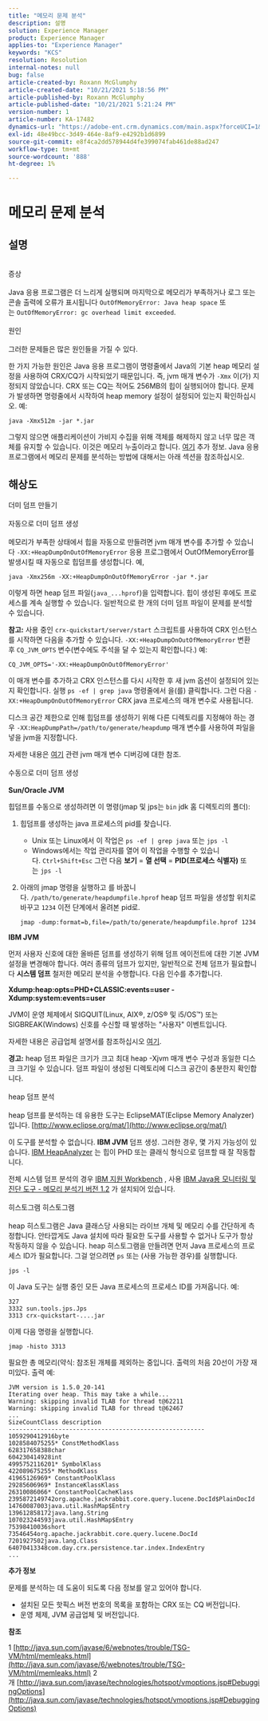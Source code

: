 ```yaml
---
title: "메모리 문제 분석"
description: 설명
solution: Experience Manager
product: Experience Manager
applies-to: "Experience Manager"
keywords: "KCS"
resolution: Resolution
internal-notes: null
bug: false
article-created-by: Roxann McGlumphy
article-created-date: "10/21/2021 5:18:56 PM"
article-published-by: Roxann McGlumphy
article-published-date: "10/21/2021 5:21:24 PM"
version-number: 1
article-number: KA-17482
dynamics-url: "https://adobe-ent.crm.dynamics.com/main.aspx?forceUCI=1&pagetype=entityrecord&etn=knowledgearticle&id=ef6bccf5-9232-ec11-b6e5-000d3a5ba97a"
exl-id: 48e49bcc-3d49-464e-8af9-e4292b1d6899
source-git-commit: e8f4ca2dd578944d4fe399074fab461de88ad247
workflow-type: tm+mt
source-wordcount: '888'
ht-degree: 1%

---
```


# 메모리 문제 분석

## 설명

<br>증상<br><br>
Java 응용 프로그램은 더 느리게 실행되며 마지막으로 메모리가 부족하거나 로그 또는 콘솔 출력에 오류가 표시됩니다 `OutOfMemoryError: Java heap space` 또는 `OutOfMemoryError: gc overhead limit exceeded`.
<br><br>원인<br><br>
그러한 문제들은 많은 원인들을 가질 수 있다.

한 가지 가능한 원인은 Java 응용 프로그램이 명령줄에서 Java의 기본 heap 메모리 설정을 사용하여 CRX/CQ가 시작되었기 때문입니다. 즉, jvm 매개 변수가 `-Xmx` 이(가) 지정되지 않았습니다. CRX 또는 CQ는 적어도 256MB의 힙이 실행되어야 합니다. 문제가 발생하면 명령줄에서 시작하여 heap memory 설정이 설정되어 있는지 확인하십시오. 예:


```
java -Xmx512m -jar *.jar
```


그렇지 않으면 애플리케이션이 가비지 수집을 위해 객체를 해제하지 않고 너무 많은 객체를 유지할 수 있습니다. 이것은 메모리 누출이라고 합니다. [여기](http://java.sun.com/javase/6/webnotes/trouble/TSG-VM/html/memleaks.html) 추가 정보. Java 응용 프로그램에서 메모리 문제를 분석하는 방법에 대해서는 아래 섹션을 참조하십시오.


## 해상도

더미 덤프 만들기<br><br>자동으로 더미 덤프 생성<br><br>
메모리가 부족한 상태에서 힙을 자동으로 만들려면 jvm 매개 변수를 추가할 수 있습니다 `-XX:+HeapDumpOnOutOfMemoryError` 응용 프로그램에서 OutOfMemoryError를 발생시킬 때 자동으로 힙덤프를 생성합니다. 예,


```
java -Xmx256m -XX:+HeapDumpOnOutOfMemoryError -jar *.jar
```


이렇게 하면 heap 덤프 파일(`java_...hprof`)을 입력합니다. 힙이 생성된 후에도 프로세스를 계속 실행할 수 있습니다. 일반적으로 한 개의 더미 덤프 파일이 문제를 분석할 수 있습니다.

<b>참고:</b> 사용 중인 `crx-quickstart/server/start` 스크립트를 사용하여 CRX 인스턴스를 시작하면 다음을 추가할 수 있습니다. `-XX:+HeapDumpOnOutOfMemoryError` 변환 후 `CQ_JVM_OPTS` 변수(변수에도 주석을 달 수 있는지 확인합니다.) 예:


```
CQ_JVM_OPTS='-XX:+HeapDumpOnOutOfMemoryError'
```


이 매개 변수를 추가하고 CRX 인스턴스를 다시 시작한 후 새 jvm 옵션이 설정되어 있는지 확인합니다. 실행 `ps -ef | grep java` 명령줄에서 을(를) 클릭합니다. 그런 다음 `-XX:+HeapDumpOnOutOfMemoryError` CRX java 프로세스의 매개 변수로 사용됩니다.

디스크 공간 제한으로 인해 힙덤프를 생성하기 위해 다른 디렉토리를 지정해야 하는 경우 `-XX:HeapDumpPath=/path/to/generate/heapdump` 매개 변수를 사용하여 파일을 넣을 jvm을 지정합니다.

자세한 내용은 [여기](http://java.sun.com/javase/technologies/hotspot/vmoptions.jsp#DebuggingOptions) 관련 jvm 매개 변수 디버깅에 대한 참조.
<br><br>수동으로 더미 덤프 생성<br><br>
<b>Sun/Oracle JVM</b>

힙덤프를 수동으로 생성하려면 이 명령(jmap 및 jps는 `bin` jdk 홈 디렉토리의 폴더):

1. 힙덤프를 생성하는 java 프로세스의 pid를 찾습니다.
   - Unix 또는 Linux에서 이 작업은 `ps -ef | grep java` 또는 `jps -l`
   - Windows에서는 작업 관리자를 열어 이 작업을 수행할 수 있습니다. `Ctrl+Shift+Esc` 그런 다음 <b>보기</b> = <b>열 선택</b> = <b>PID(프로세스 식별자)</b> 또는 `jps -l`
2. 아래의 jmap 명령을 실행하고 를 바꿉니다. `/path/to/generate/heapdumpfile.hprof` heap 덤프 파일을 생성할 위치로 바꾸고 `1234` 이전 단계에서 올려본 pid로.

   ```
   jmap -dump:format=b,file=/path/to/generate/heapdumpfile.hprof 1234
   ```


<b>IBM JVM</b>

먼저 사용자 신호에 대한 올바른 덤프를 생성하기 위해 덤프 에이전트에 대한 기본 JVM 설정을 변경해야 합니다. 여러 종류의 덤프가 있지만, 일반적으로 전체 덤프가 필요합니다 <b>시스템 덤프</b> 철저한 메모리 분석을 수행합니다. 다음 인수를 추가합니다.

<b>Xdump:heap:opts=PHD+CLASSIC:events=user -Xdump:system:events=user</b>

JVM이 운영 체제에서 SIGQUIT(Linux, AIX®, z/OS® 및 i5/OS™) 또는 SIGBREAK(Windows) 신호를 수신할 때 발생하는 &quot;사용자&quot; 이벤트입니다.

자세한 내용은 공급업체 설명서를 참조하십시오 [여기](http://pic.dhe.ibm.com/infocenter/java7sdk/v7r0/index.jsp?topic=%2Fcom.ibm.java.aix.70.doc%2Fdiag%2Fpreface%2Fchanges_70%2Foverview_gc.html).

<b>경고:</b> heap 덤프 파일은 크기가 크고 최대 heap -Xjvm 매개 변수 구성과 동일한 디스크 크기일 수 있습니다. 덤프 파일이 생성된 디렉토리에 디스크 공간이 충분한지 확인합니다.
<br><br>heap 덤프 분석<br><br>
heap 덤프를 분석하는 데 유용한 도구는 EclipseMAT(Eclipse Memory Analyzer)입니다. [http://www.eclipse.org/mat/](http://www.eclipse.org/mat/)

이 도구를 분석할 수 없습니다. <b>IBM JVM</b> 덤프 생성. 그러한 경우, 몇 가지 가능성이 있습니다. [IBM HeapAnalyzer](https://www.ibm.com/developerworks/community/groups/service/html/communityview?communityUuid=4544bafe-c7a2-455f-9d43-eb866ea60091) 는 힙이 PHD 또는 클래식 형식으로 덤프할 때 잘 작동합니다.

전체 시스템 덤프 분석의 경우 [IBM 지원 Workbench](http://www-01.ibm.com/software/support/isa/) , 사용 [IBM Java용 모니터링 및 진단 도구 - 메모리 분석기 버전 1.2](http://www.ibm.com/developerworks/java/jdk/tools/memoryanalyzer/) 가 설치되어 있습니다.
<br><br>히스토그램 히스토그램<br><br>
heap 히스토그램은 Java 클래스당 사용되는 라이브 개체 및 메모리 수를 간단하게 측정합니다. 안타깝게도 Java 설치에 따라 필요한 도구를 사용할 수 없거나 도구가 항상 작동하지 않을 수 있습니다. heap 히스토그램을 만들려면 먼저 Java 프로세스의 프로세스 ID가 필요합니다. 그걸 얻으려면 `ps` 또는 (사용 가능한 경우)를 실행합니다.


```
jps -l
```


이 Java 도구는 실행 중인 모든 Java 프로세스의 프로세스 ID를 가져옵니다. 예:


```
327 
3332 sun.tools.jps.Jps
3313 crx-quickstart-....jar
```


이제 다음 명령을 실행합니다.


```
jmap -histo 3313
```


필요한 총 메모리(약식: 참조된 개체를 제외하는 중입니다. 출력의 처음 20선이 가장 재미있다. 출력 예:


```
JVM version is 1.5.0_20-141
Iterating over heap. This may take a while...
Warning: skipping invalid TLAB for thread t@62211
Warning: skipping invalid TLAB for thread t@62467
...
SizeCountClass description
-------------------------------------------------------
1059290412916byte
1028584075255* ConstMethodKlass
628317658388char
604230414928int
4995752116201* SymbolKlass
422089675255* MethodKlass
41965126969* ConstantPoolKlass
29285606969* InstanceKlassKlass
26310086066* ConstantPoolCacheKlass
2395872149742org.apache.jackrabbit.core.query.lucene.DocId$PlainDocId
14760087003java.util.HashMap$Entry
139612858172java.lang.String
107023244593java.util.HashMap$Entry
75398410036short
73546454org.apache.jackrabbit.core.query.lucene.DocId
7201927502java.lang.Class
64070413348com.day.crx.persistence.tar.index.IndexEntry
...
```


<b>추가 정보</b>

문제를 분석하는 데 도움이 되도록 다음 정보를 알고 있어야 합니다.

- 설치된 모든 핫픽스 버전 번호의 목록을 포함하는 CRX 또는 CQ 버전입니다.
- 운영 체제, JVM 공급업체 및 버전입니다.


<b>참조</b>

1 [http://java.sun.com/javase/6/webnotes/trouble/TSG-VM/html/memleaks.html](http://java.sun.com/javase/6/webnotes/trouble/TSG-VM/html/memleaks.html)
2개 [http://java.sun.com/javase/technologies/hotspot/vmoptions.jsp#DebuggingOptions](http://java.sun.com/javase/technologies/hotspot/vmoptions.jsp#DebuggingOptions)
